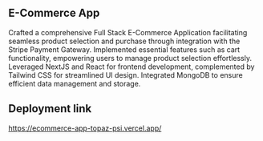 ## E-Commerce App
Crafted a comprehensive Full Stack E-Commerce Application facilitating
seamless product selection and purchase through integration with the Stripe Payment Gateway. Implemented essential features
such as cart functionality, empowering users to manage product selection effortlessly. Leveraged NextJS and React for frontend
development, complemented by Tailwind CSS for streamlined UI design. Integrated MongoDB to ensure efficient data
management and storage.

## Deployment link
https://ecommerce-app-topaz-psi.vercel.app/
